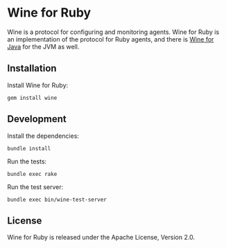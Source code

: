 Wine for Ruby
=============

Wine is a protocol for configuring and monitoring agents. Wine for Ruby is an
implementation of the protocol for Ruby agents, and there is [Wine for Java][]
for the JVM as well.

  [Wine for Java]: http://github.com/valotrading/wine-java


Installation
------------

Install Wine for Ruby:

    gem install wine


Development
-----------

Install the dependencies:

    bundle install

Run the tests:

    bundle exec rake

Run the test server:

    bundle exec bin/wine-test-server


License
-------

Wine for Ruby is released under the Apache License, Version 2.0.
